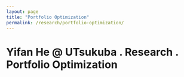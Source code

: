 ```yaml
---
layout: page
title: "Portfolio Optimization"
permalink: /research/portfolio-optimization/
---
```


# Yifan He @ UTsukuba . Research . Portfolio Optimization
